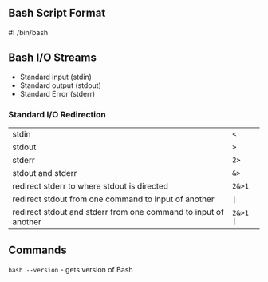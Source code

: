 ## Bash Script Format
\#! /bin/bash

## Bash I/O Streams
- Standard input (stdin) 
- Standard output (stdout)
- Standard Error  (stderr)

### Standard I/O Redirection
|  |  |
| -- | -- |
| stdin | `<` |
| stdout | `>` |
| stderr | `2>` |
| stdout and stderr | `&>` |
| redirect stderr to where stdout is directed | `2&>1` |
| redirect stdout from one command to input of another | `\|` |
| redirect stdout and stderr from one command to input of another | `2&>1 \|` |

## Commands
`bash --version` - gets version of Bash
